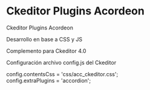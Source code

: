 # Ckeditor Plugins Acordeon
Ckeditor Plugins Acordeon

Desarrollo en base a CSS y JS

Complemento para Ckeditor 4.0

Configuración archivo config.js del Ckeditor

config.contentsCss = 'css/acc_ckeditor.css';  
config.extraPlugins = 'accordion';  
